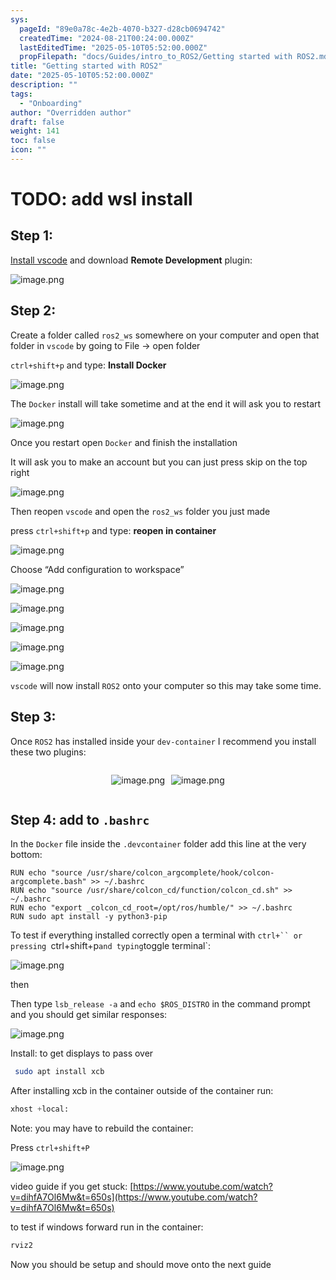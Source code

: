 ```yaml
---
sys:
  pageId: "89e0a78c-4e2b-4070-b327-d28cb0694742"
  createdTime: "2024-08-21T00:24:00.000Z"
  lastEditedTime: "2025-05-10T05:52:00.000Z"
  propFilepath: "docs/Guides/intro_to_ROS2/Getting started with ROS2.md"
title: "Getting started with ROS2"
date: "2025-05-10T05:52:00.000Z"
description: ""
tags:
  - "Onboarding"
author: "Overridden author"
draft: false
weight: 141
toc: false
icon: ""
---
```


# TODO: add wsl install

## Step 1:

[Install vscode](https://code.visualstudio.com/download) and download **Remote Development** plugin:

![image.png](https://prod-files-secure.s3.us-west-2.amazonaws.com/d518164a-d88e-44d1-a4ee-3adb3bd8bce0/efb52993-1881-4a40-b95e-6f020334f022/image.png?X-Amz-Algorithm=AWS4-HMAC-SHA256&X-Amz-Content-Sha256=UNSIGNED-PAYLOAD&X-Amz-Credential=ASIAZI2LB466XQA66OAY%2F20250716%2Fus-west-2%2Fs3%2Faws4_request&X-Amz-Date=20250716T071251Z&X-Amz-Expires=3600&X-Amz-Security-Token=IQoJb3JpZ2luX2VjED8aCXVzLXdlc3QtMiJGMEQCIGgESCvk%2BDUdbcX9V1vpAjCe272JnmKFSyr0LAuXrFXnAiBmUiTG6wMcgudl0oi0HJ32PSuG1nC1kH9YSbZfoekzhir%2FAwhYEAAaDDYzNzQyMzE4MzgwNSIM7nwmXfHs79QLLX%2FgKtwDgt8tT9rBLd1Lpc1FJR%2BgEgyD4meJtJ0xu1oWB71A8T0wHDN1TRMUcBrYD6D%2FiWUWLw%2BMAS9S5tL3IXoQ6CvNKhQf4GUVLL112M%2FfJ7uPzCGHHj4NzgmM0P3ajZ7bQzqrj23jQrS6gutnHaAyeNDc1c7QwY1I56VZqq4LVmiPlyDUQEJWTlYmmWKW2K4eibGkng%2BpsMv2NK2ix4ZOJ6IeONTXDZtfKMlJ7HvhMNEc1S4xVLxAh0UTsEyqWOCayB8V%2BiVkEVlRCT2CTmLEVRLM2BladXlyrRXueenRDr1%2BD11wjtAzfxOoXx3Wlw3y3dF4Mil%2BtEcHnREy3uNboMh5%2BIoVuEv4CCnj9ixpCdmZTQqmFeUv1b8D980ppdSHj5OppovPkiA8WTm5M4PULTGceMW3lAmL7tdHuEyPNQSe1qYXTX2JwXKEgjHh9eVa8dqlzO6upxAPg0EFse%2FKc%2BECJbJ0oLkNSVj%2FaoWFsihyvBE9QM52XG%2FnLFOnn2j2j4RsA8h8mUdQW%2BGiTstvhCaItSRdvj%2BIufHDBzXoFoz%2BeesdFQz8gDysnTS%2FPdDRSknDXgIRXLyuECBfs4hh4CsG0E0BRrwQlaTBGj8hBStZk4TGVFOJjzVkJyqtyN4wx5HdwwY6pgHwitQ8C69wP6pNQz5l%2Fmnyt26odL1KKtaLZYDXxgqdaKMEAdbiH3PeVoTSGyk7Ltz7ubJRqlNw5UXYGHewta4cTIcoClGtcKh69hpp3z7HJWmyFh8DGh4wwZV%2B7MIS0mYOs%2BAkek7m8g9CZdvbha1oG2PUCLzLMBSqUOg37UETg%2F3ncffJWVB%2FPifBomqSr3GxgsiZEQClkO%2BoL4DSXfXKKsduWCdk&X-Amz-Signature=71613924cbd2ff0292512ac3e4555507626f8c2f7f127cdf5dc97b8a12490656&X-Amz-SignedHeaders=host&x-amz-checksum-mode=ENABLED&x-id=GetObject)

## Step 2:

Create a folder called `ros2_ws` somewhere on your computer and open that folder in `vscode` by going to File → open folder 

`ctrl+shift+p` and type: **Install Docker**

![image.png](https://prod-files-secure.s3.us-west-2.amazonaws.com/d518164a-d88e-44d1-a4ee-3adb3bd8bce0/2269dc0e-1cd5-47ff-bceb-c04ad9b2eab0/image.png?X-Amz-Algorithm=AWS4-HMAC-SHA256&X-Amz-Content-Sha256=UNSIGNED-PAYLOAD&X-Amz-Credential=ASIAZI2LB466XQA66OAY%2F20250716%2Fus-west-2%2Fs3%2Faws4_request&X-Amz-Date=20250716T071251Z&X-Amz-Expires=3600&X-Amz-Security-Token=IQoJb3JpZ2luX2VjED8aCXVzLXdlc3QtMiJGMEQCIGgESCvk%2BDUdbcX9V1vpAjCe272JnmKFSyr0LAuXrFXnAiBmUiTG6wMcgudl0oi0HJ32PSuG1nC1kH9YSbZfoekzhir%2FAwhYEAAaDDYzNzQyMzE4MzgwNSIM7nwmXfHs79QLLX%2FgKtwDgt8tT9rBLd1Lpc1FJR%2BgEgyD4meJtJ0xu1oWB71A8T0wHDN1TRMUcBrYD6D%2FiWUWLw%2BMAS9S5tL3IXoQ6CvNKhQf4GUVLL112M%2FfJ7uPzCGHHj4NzgmM0P3ajZ7bQzqrj23jQrS6gutnHaAyeNDc1c7QwY1I56VZqq4LVmiPlyDUQEJWTlYmmWKW2K4eibGkng%2BpsMv2NK2ix4ZOJ6IeONTXDZtfKMlJ7HvhMNEc1S4xVLxAh0UTsEyqWOCayB8V%2BiVkEVlRCT2CTmLEVRLM2BladXlyrRXueenRDr1%2BD11wjtAzfxOoXx3Wlw3y3dF4Mil%2BtEcHnREy3uNboMh5%2BIoVuEv4CCnj9ixpCdmZTQqmFeUv1b8D980ppdSHj5OppovPkiA8WTm5M4PULTGceMW3lAmL7tdHuEyPNQSe1qYXTX2JwXKEgjHh9eVa8dqlzO6upxAPg0EFse%2FKc%2BECJbJ0oLkNSVj%2FaoWFsihyvBE9QM52XG%2FnLFOnn2j2j4RsA8h8mUdQW%2BGiTstvhCaItSRdvj%2BIufHDBzXoFoz%2BeesdFQz8gDysnTS%2FPdDRSknDXgIRXLyuECBfs4hh4CsG0E0BRrwQlaTBGj8hBStZk4TGVFOJjzVkJyqtyN4wx5HdwwY6pgHwitQ8C69wP6pNQz5l%2Fmnyt26odL1KKtaLZYDXxgqdaKMEAdbiH3PeVoTSGyk7Ltz7ubJRqlNw5UXYGHewta4cTIcoClGtcKh69hpp3z7HJWmyFh8DGh4wwZV%2B7MIS0mYOs%2BAkek7m8g9CZdvbha1oG2PUCLzLMBSqUOg37UETg%2F3ncffJWVB%2FPifBomqSr3GxgsiZEQClkO%2BoL4DSXfXKKsduWCdk&X-Amz-Signature=8d675fbfaeec44844b22ca44adea316f29264954fb08ddb3193ee5c77eba0158&X-Amz-SignedHeaders=host&x-amz-checksum-mode=ENABLED&x-id=GetObject)

The `Docker` install will take sometime and at the end it will ask you to restart

![image.png](https://prod-files-secure.s3.us-west-2.amazonaws.com/d518164a-d88e-44d1-a4ee-3adb3bd8bce0/ed233f78-be33-4b1f-b89c-9c346c0e961e/image.png?X-Amz-Algorithm=AWS4-HMAC-SHA256&X-Amz-Content-Sha256=UNSIGNED-PAYLOAD&X-Amz-Credential=ASIAZI2LB466XQA66OAY%2F20250716%2Fus-west-2%2Fs3%2Faws4_request&X-Amz-Date=20250716T071251Z&X-Amz-Expires=3600&X-Amz-Security-Token=IQoJb3JpZ2luX2VjED8aCXVzLXdlc3QtMiJGMEQCIGgESCvk%2BDUdbcX9V1vpAjCe272JnmKFSyr0LAuXrFXnAiBmUiTG6wMcgudl0oi0HJ32PSuG1nC1kH9YSbZfoekzhir%2FAwhYEAAaDDYzNzQyMzE4MzgwNSIM7nwmXfHs79QLLX%2FgKtwDgt8tT9rBLd1Lpc1FJR%2BgEgyD4meJtJ0xu1oWB71A8T0wHDN1TRMUcBrYD6D%2FiWUWLw%2BMAS9S5tL3IXoQ6CvNKhQf4GUVLL112M%2FfJ7uPzCGHHj4NzgmM0P3ajZ7bQzqrj23jQrS6gutnHaAyeNDc1c7QwY1I56VZqq4LVmiPlyDUQEJWTlYmmWKW2K4eibGkng%2BpsMv2NK2ix4ZOJ6IeONTXDZtfKMlJ7HvhMNEc1S4xVLxAh0UTsEyqWOCayB8V%2BiVkEVlRCT2CTmLEVRLM2BladXlyrRXueenRDr1%2BD11wjtAzfxOoXx3Wlw3y3dF4Mil%2BtEcHnREy3uNboMh5%2BIoVuEv4CCnj9ixpCdmZTQqmFeUv1b8D980ppdSHj5OppovPkiA8WTm5M4PULTGceMW3lAmL7tdHuEyPNQSe1qYXTX2JwXKEgjHh9eVa8dqlzO6upxAPg0EFse%2FKc%2BECJbJ0oLkNSVj%2FaoWFsihyvBE9QM52XG%2FnLFOnn2j2j4RsA8h8mUdQW%2BGiTstvhCaItSRdvj%2BIufHDBzXoFoz%2BeesdFQz8gDysnTS%2FPdDRSknDXgIRXLyuECBfs4hh4CsG0E0BRrwQlaTBGj8hBStZk4TGVFOJjzVkJyqtyN4wx5HdwwY6pgHwitQ8C69wP6pNQz5l%2Fmnyt26odL1KKtaLZYDXxgqdaKMEAdbiH3PeVoTSGyk7Ltz7ubJRqlNw5UXYGHewta4cTIcoClGtcKh69hpp3z7HJWmyFh8DGh4wwZV%2B7MIS0mYOs%2BAkek7m8g9CZdvbha1oG2PUCLzLMBSqUOg37UETg%2F3ncffJWVB%2FPifBomqSr3GxgsiZEQClkO%2BoL4DSXfXKKsduWCdk&X-Amz-Signature=cd215d6480ba0f50356da751506291d0ccd212c37361d7b7f5e0f3722114abc4&X-Amz-SignedHeaders=host&x-amz-checksum-mode=ENABLED&x-id=GetObject)

Once you restart open `Docker` and finish the installation

It will ask you to make an account but you can just press skip on the top right

![image.png](https://prod-files-secure.s3.us-west-2.amazonaws.com/d518164a-d88e-44d1-a4ee-3adb3bd8bce0/21010ad9-1659-4fd9-9f59-9932a09b2a3d/image.png?X-Amz-Algorithm=AWS4-HMAC-SHA256&X-Amz-Content-Sha256=UNSIGNED-PAYLOAD&X-Amz-Credential=ASIAZI2LB466XQA66OAY%2F20250716%2Fus-west-2%2Fs3%2Faws4_request&X-Amz-Date=20250716T071251Z&X-Amz-Expires=3600&X-Amz-Security-Token=IQoJb3JpZ2luX2VjED8aCXVzLXdlc3QtMiJGMEQCIGgESCvk%2BDUdbcX9V1vpAjCe272JnmKFSyr0LAuXrFXnAiBmUiTG6wMcgudl0oi0HJ32PSuG1nC1kH9YSbZfoekzhir%2FAwhYEAAaDDYzNzQyMzE4MzgwNSIM7nwmXfHs79QLLX%2FgKtwDgt8tT9rBLd1Lpc1FJR%2BgEgyD4meJtJ0xu1oWB71A8T0wHDN1TRMUcBrYD6D%2FiWUWLw%2BMAS9S5tL3IXoQ6CvNKhQf4GUVLL112M%2FfJ7uPzCGHHj4NzgmM0P3ajZ7bQzqrj23jQrS6gutnHaAyeNDc1c7QwY1I56VZqq4LVmiPlyDUQEJWTlYmmWKW2K4eibGkng%2BpsMv2NK2ix4ZOJ6IeONTXDZtfKMlJ7HvhMNEc1S4xVLxAh0UTsEyqWOCayB8V%2BiVkEVlRCT2CTmLEVRLM2BladXlyrRXueenRDr1%2BD11wjtAzfxOoXx3Wlw3y3dF4Mil%2BtEcHnREy3uNboMh5%2BIoVuEv4CCnj9ixpCdmZTQqmFeUv1b8D980ppdSHj5OppovPkiA8WTm5M4PULTGceMW3lAmL7tdHuEyPNQSe1qYXTX2JwXKEgjHh9eVa8dqlzO6upxAPg0EFse%2FKc%2BECJbJ0oLkNSVj%2FaoWFsihyvBE9QM52XG%2FnLFOnn2j2j4RsA8h8mUdQW%2BGiTstvhCaItSRdvj%2BIufHDBzXoFoz%2BeesdFQz8gDysnTS%2FPdDRSknDXgIRXLyuECBfs4hh4CsG0E0BRrwQlaTBGj8hBStZk4TGVFOJjzVkJyqtyN4wx5HdwwY6pgHwitQ8C69wP6pNQz5l%2Fmnyt26odL1KKtaLZYDXxgqdaKMEAdbiH3PeVoTSGyk7Ltz7ubJRqlNw5UXYGHewta4cTIcoClGtcKh69hpp3z7HJWmyFh8DGh4wwZV%2B7MIS0mYOs%2BAkek7m8g9CZdvbha1oG2PUCLzLMBSqUOg37UETg%2F3ncffJWVB%2FPifBomqSr3GxgsiZEQClkO%2BoL4DSXfXKKsduWCdk&X-Amz-Signature=9fe08e5bce2bacc2dd44b98a766cc9d0693250a4b48876080849e8424a3a6dd4&X-Amz-SignedHeaders=host&x-amz-checksum-mode=ENABLED&x-id=GetObject)

Then reopen `vscode` and open the `ros2_ws` folder you just made

press `ctrl+shift+p` and type: **reopen in container**

![image.png](https://prod-files-secure.s3.us-west-2.amazonaws.com/d518164a-d88e-44d1-a4ee-3adb3bd8bce0/4e93b8c2-41ad-488c-8095-c74205196118/image.png?X-Amz-Algorithm=AWS4-HMAC-SHA256&X-Amz-Content-Sha256=UNSIGNED-PAYLOAD&X-Amz-Credential=ASIAZI2LB466XQA66OAY%2F20250716%2Fus-west-2%2Fs3%2Faws4_request&X-Amz-Date=20250716T071251Z&X-Amz-Expires=3600&X-Amz-Security-Token=IQoJb3JpZ2luX2VjED8aCXVzLXdlc3QtMiJGMEQCIGgESCvk%2BDUdbcX9V1vpAjCe272JnmKFSyr0LAuXrFXnAiBmUiTG6wMcgudl0oi0HJ32PSuG1nC1kH9YSbZfoekzhir%2FAwhYEAAaDDYzNzQyMzE4MzgwNSIM7nwmXfHs79QLLX%2FgKtwDgt8tT9rBLd1Lpc1FJR%2BgEgyD4meJtJ0xu1oWB71A8T0wHDN1TRMUcBrYD6D%2FiWUWLw%2BMAS9S5tL3IXoQ6CvNKhQf4GUVLL112M%2FfJ7uPzCGHHj4NzgmM0P3ajZ7bQzqrj23jQrS6gutnHaAyeNDc1c7QwY1I56VZqq4LVmiPlyDUQEJWTlYmmWKW2K4eibGkng%2BpsMv2NK2ix4ZOJ6IeONTXDZtfKMlJ7HvhMNEc1S4xVLxAh0UTsEyqWOCayB8V%2BiVkEVlRCT2CTmLEVRLM2BladXlyrRXueenRDr1%2BD11wjtAzfxOoXx3Wlw3y3dF4Mil%2BtEcHnREy3uNboMh5%2BIoVuEv4CCnj9ixpCdmZTQqmFeUv1b8D980ppdSHj5OppovPkiA8WTm5M4PULTGceMW3lAmL7tdHuEyPNQSe1qYXTX2JwXKEgjHh9eVa8dqlzO6upxAPg0EFse%2FKc%2BECJbJ0oLkNSVj%2FaoWFsihyvBE9QM52XG%2FnLFOnn2j2j4RsA8h8mUdQW%2BGiTstvhCaItSRdvj%2BIufHDBzXoFoz%2BeesdFQz8gDysnTS%2FPdDRSknDXgIRXLyuECBfs4hh4CsG0E0BRrwQlaTBGj8hBStZk4TGVFOJjzVkJyqtyN4wx5HdwwY6pgHwitQ8C69wP6pNQz5l%2Fmnyt26odL1KKtaLZYDXxgqdaKMEAdbiH3PeVoTSGyk7Ltz7ubJRqlNw5UXYGHewta4cTIcoClGtcKh69hpp3z7HJWmyFh8DGh4wwZV%2B7MIS0mYOs%2BAkek7m8g9CZdvbha1oG2PUCLzLMBSqUOg37UETg%2F3ncffJWVB%2FPifBomqSr3GxgsiZEQClkO%2BoL4DSXfXKKsduWCdk&X-Amz-Signature=c01a7d41a161e61224d1d18fce75bfe93039098c7f779420994577f39b7bf5e5&X-Amz-SignedHeaders=host&x-amz-checksum-mode=ENABLED&x-id=GetObject)

Choose “Add configuration to workspace”

![image.png](https://prod-files-secure.s3.us-west-2.amazonaws.com/d518164a-d88e-44d1-a4ee-3adb3bd8bce0/9560b282-5060-4989-ba37-97e7b2c22476/image.png?X-Amz-Algorithm=AWS4-HMAC-SHA256&X-Amz-Content-Sha256=UNSIGNED-PAYLOAD&X-Amz-Credential=ASIAZI2LB466XQA66OAY%2F20250716%2Fus-west-2%2Fs3%2Faws4_request&X-Amz-Date=20250716T071251Z&X-Amz-Expires=3600&X-Amz-Security-Token=IQoJb3JpZ2luX2VjED8aCXVzLXdlc3QtMiJGMEQCIGgESCvk%2BDUdbcX9V1vpAjCe272JnmKFSyr0LAuXrFXnAiBmUiTG6wMcgudl0oi0HJ32PSuG1nC1kH9YSbZfoekzhir%2FAwhYEAAaDDYzNzQyMzE4MzgwNSIM7nwmXfHs79QLLX%2FgKtwDgt8tT9rBLd1Lpc1FJR%2BgEgyD4meJtJ0xu1oWB71A8T0wHDN1TRMUcBrYD6D%2FiWUWLw%2BMAS9S5tL3IXoQ6CvNKhQf4GUVLL112M%2FfJ7uPzCGHHj4NzgmM0P3ajZ7bQzqrj23jQrS6gutnHaAyeNDc1c7QwY1I56VZqq4LVmiPlyDUQEJWTlYmmWKW2K4eibGkng%2BpsMv2NK2ix4ZOJ6IeONTXDZtfKMlJ7HvhMNEc1S4xVLxAh0UTsEyqWOCayB8V%2BiVkEVlRCT2CTmLEVRLM2BladXlyrRXueenRDr1%2BD11wjtAzfxOoXx3Wlw3y3dF4Mil%2BtEcHnREy3uNboMh5%2BIoVuEv4CCnj9ixpCdmZTQqmFeUv1b8D980ppdSHj5OppovPkiA8WTm5M4PULTGceMW3lAmL7tdHuEyPNQSe1qYXTX2JwXKEgjHh9eVa8dqlzO6upxAPg0EFse%2FKc%2BECJbJ0oLkNSVj%2FaoWFsihyvBE9QM52XG%2FnLFOnn2j2j4RsA8h8mUdQW%2BGiTstvhCaItSRdvj%2BIufHDBzXoFoz%2BeesdFQz8gDysnTS%2FPdDRSknDXgIRXLyuECBfs4hh4CsG0E0BRrwQlaTBGj8hBStZk4TGVFOJjzVkJyqtyN4wx5HdwwY6pgHwitQ8C69wP6pNQz5l%2Fmnyt26odL1KKtaLZYDXxgqdaKMEAdbiH3PeVoTSGyk7Ltz7ubJRqlNw5UXYGHewta4cTIcoClGtcKh69hpp3z7HJWmyFh8DGh4wwZV%2B7MIS0mYOs%2BAkek7m8g9CZdvbha1oG2PUCLzLMBSqUOg37UETg%2F3ncffJWVB%2FPifBomqSr3GxgsiZEQClkO%2BoL4DSXfXKKsduWCdk&X-Amz-Signature=2c8ff1d86fffd9e50bcf03e4e302a017d83ddfb14d5a3922d006492f2ef0e7aa&X-Amz-SignedHeaders=host&x-amz-checksum-mode=ENABLED&x-id=GetObject)

![image.png](https://prod-files-secure.s3.us-west-2.amazonaws.com/d518164a-d88e-44d1-a4ee-3adb3bd8bce0/2ee63f81-886b-48e8-a553-dc6e5eac99e4/image.png?X-Amz-Algorithm=AWS4-HMAC-SHA256&X-Amz-Content-Sha256=UNSIGNED-PAYLOAD&X-Amz-Credential=ASIAZI2LB466XQA66OAY%2F20250716%2Fus-west-2%2Fs3%2Faws4_request&X-Amz-Date=20250716T071251Z&X-Amz-Expires=3600&X-Amz-Security-Token=IQoJb3JpZ2luX2VjED8aCXVzLXdlc3QtMiJGMEQCIGgESCvk%2BDUdbcX9V1vpAjCe272JnmKFSyr0LAuXrFXnAiBmUiTG6wMcgudl0oi0HJ32PSuG1nC1kH9YSbZfoekzhir%2FAwhYEAAaDDYzNzQyMzE4MzgwNSIM7nwmXfHs79QLLX%2FgKtwDgt8tT9rBLd1Lpc1FJR%2BgEgyD4meJtJ0xu1oWB71A8T0wHDN1TRMUcBrYD6D%2FiWUWLw%2BMAS9S5tL3IXoQ6CvNKhQf4GUVLL112M%2FfJ7uPzCGHHj4NzgmM0P3ajZ7bQzqrj23jQrS6gutnHaAyeNDc1c7QwY1I56VZqq4LVmiPlyDUQEJWTlYmmWKW2K4eibGkng%2BpsMv2NK2ix4ZOJ6IeONTXDZtfKMlJ7HvhMNEc1S4xVLxAh0UTsEyqWOCayB8V%2BiVkEVlRCT2CTmLEVRLM2BladXlyrRXueenRDr1%2BD11wjtAzfxOoXx3Wlw3y3dF4Mil%2BtEcHnREy3uNboMh5%2BIoVuEv4CCnj9ixpCdmZTQqmFeUv1b8D980ppdSHj5OppovPkiA8WTm5M4PULTGceMW3lAmL7tdHuEyPNQSe1qYXTX2JwXKEgjHh9eVa8dqlzO6upxAPg0EFse%2FKc%2BECJbJ0oLkNSVj%2FaoWFsihyvBE9QM52XG%2FnLFOnn2j2j4RsA8h8mUdQW%2BGiTstvhCaItSRdvj%2BIufHDBzXoFoz%2BeesdFQz8gDysnTS%2FPdDRSknDXgIRXLyuECBfs4hh4CsG0E0BRrwQlaTBGj8hBStZk4TGVFOJjzVkJyqtyN4wx5HdwwY6pgHwitQ8C69wP6pNQz5l%2Fmnyt26odL1KKtaLZYDXxgqdaKMEAdbiH3PeVoTSGyk7Ltz7ubJRqlNw5UXYGHewta4cTIcoClGtcKh69hpp3z7HJWmyFh8DGh4wwZV%2B7MIS0mYOs%2BAkek7m8g9CZdvbha1oG2PUCLzLMBSqUOg37UETg%2F3ncffJWVB%2FPifBomqSr3GxgsiZEQClkO%2BoL4DSXfXKKsduWCdk&X-Amz-Signature=016a54a1526fc57926783378736e48be73d1ad2e3121a13baaabc4a56157501b&X-Amz-SignedHeaders=host&x-amz-checksum-mode=ENABLED&x-id=GetObject)

![image.png](https://prod-files-secure.s3.us-west-2.amazonaws.com/d518164a-d88e-44d1-a4ee-3adb3bd8bce0/ae1580b2-b048-407e-aed9-b584224a7a04/image.png?X-Amz-Algorithm=AWS4-HMAC-SHA256&X-Amz-Content-Sha256=UNSIGNED-PAYLOAD&X-Amz-Credential=ASIAZI2LB466XQA66OAY%2F20250716%2Fus-west-2%2Fs3%2Faws4_request&X-Amz-Date=20250716T071251Z&X-Amz-Expires=3600&X-Amz-Security-Token=IQoJb3JpZ2luX2VjED8aCXVzLXdlc3QtMiJGMEQCIGgESCvk%2BDUdbcX9V1vpAjCe272JnmKFSyr0LAuXrFXnAiBmUiTG6wMcgudl0oi0HJ32PSuG1nC1kH9YSbZfoekzhir%2FAwhYEAAaDDYzNzQyMzE4MzgwNSIM7nwmXfHs79QLLX%2FgKtwDgt8tT9rBLd1Lpc1FJR%2BgEgyD4meJtJ0xu1oWB71A8T0wHDN1TRMUcBrYD6D%2FiWUWLw%2BMAS9S5tL3IXoQ6CvNKhQf4GUVLL112M%2FfJ7uPzCGHHj4NzgmM0P3ajZ7bQzqrj23jQrS6gutnHaAyeNDc1c7QwY1I56VZqq4LVmiPlyDUQEJWTlYmmWKW2K4eibGkng%2BpsMv2NK2ix4ZOJ6IeONTXDZtfKMlJ7HvhMNEc1S4xVLxAh0UTsEyqWOCayB8V%2BiVkEVlRCT2CTmLEVRLM2BladXlyrRXueenRDr1%2BD11wjtAzfxOoXx3Wlw3y3dF4Mil%2BtEcHnREy3uNboMh5%2BIoVuEv4CCnj9ixpCdmZTQqmFeUv1b8D980ppdSHj5OppovPkiA8WTm5M4PULTGceMW3lAmL7tdHuEyPNQSe1qYXTX2JwXKEgjHh9eVa8dqlzO6upxAPg0EFse%2FKc%2BECJbJ0oLkNSVj%2FaoWFsihyvBE9QM52XG%2FnLFOnn2j2j4RsA8h8mUdQW%2BGiTstvhCaItSRdvj%2BIufHDBzXoFoz%2BeesdFQz8gDysnTS%2FPdDRSknDXgIRXLyuECBfs4hh4CsG0E0BRrwQlaTBGj8hBStZk4TGVFOJjzVkJyqtyN4wx5HdwwY6pgHwitQ8C69wP6pNQz5l%2Fmnyt26odL1KKtaLZYDXxgqdaKMEAdbiH3PeVoTSGyk7Ltz7ubJRqlNw5UXYGHewta4cTIcoClGtcKh69hpp3z7HJWmyFh8DGh4wwZV%2B7MIS0mYOs%2BAkek7m8g9CZdvbha1oG2PUCLzLMBSqUOg37UETg%2F3ncffJWVB%2FPifBomqSr3GxgsiZEQClkO%2BoL4DSXfXKKsduWCdk&X-Amz-Signature=2ac728e7033b30802493c46c3a73cdcf7784aee5a06339918513337a06305279&X-Amz-SignedHeaders=host&x-amz-checksum-mode=ENABLED&x-id=GetObject)

![image.png](https://prod-files-secure.s3.us-west-2.amazonaws.com/d518164a-d88e-44d1-a4ee-3adb3bd8bce0/53255b28-f75e-430f-b9e3-c0ac8577e42b/image.png?X-Amz-Algorithm=AWS4-HMAC-SHA256&X-Amz-Content-Sha256=UNSIGNED-PAYLOAD&X-Amz-Credential=ASIAZI2LB466XQA66OAY%2F20250716%2Fus-west-2%2Fs3%2Faws4_request&X-Amz-Date=20250716T071251Z&X-Amz-Expires=3600&X-Amz-Security-Token=IQoJb3JpZ2luX2VjED8aCXVzLXdlc3QtMiJGMEQCIGgESCvk%2BDUdbcX9V1vpAjCe272JnmKFSyr0LAuXrFXnAiBmUiTG6wMcgudl0oi0HJ32PSuG1nC1kH9YSbZfoekzhir%2FAwhYEAAaDDYzNzQyMzE4MzgwNSIM7nwmXfHs79QLLX%2FgKtwDgt8tT9rBLd1Lpc1FJR%2BgEgyD4meJtJ0xu1oWB71A8T0wHDN1TRMUcBrYD6D%2FiWUWLw%2BMAS9S5tL3IXoQ6CvNKhQf4GUVLL112M%2FfJ7uPzCGHHj4NzgmM0P3ajZ7bQzqrj23jQrS6gutnHaAyeNDc1c7QwY1I56VZqq4LVmiPlyDUQEJWTlYmmWKW2K4eibGkng%2BpsMv2NK2ix4ZOJ6IeONTXDZtfKMlJ7HvhMNEc1S4xVLxAh0UTsEyqWOCayB8V%2BiVkEVlRCT2CTmLEVRLM2BladXlyrRXueenRDr1%2BD11wjtAzfxOoXx3Wlw3y3dF4Mil%2BtEcHnREy3uNboMh5%2BIoVuEv4CCnj9ixpCdmZTQqmFeUv1b8D980ppdSHj5OppovPkiA8WTm5M4PULTGceMW3lAmL7tdHuEyPNQSe1qYXTX2JwXKEgjHh9eVa8dqlzO6upxAPg0EFse%2FKc%2BECJbJ0oLkNSVj%2FaoWFsihyvBE9QM52XG%2FnLFOnn2j2j4RsA8h8mUdQW%2BGiTstvhCaItSRdvj%2BIufHDBzXoFoz%2BeesdFQz8gDysnTS%2FPdDRSknDXgIRXLyuECBfs4hh4CsG0E0BRrwQlaTBGj8hBStZk4TGVFOJjzVkJyqtyN4wx5HdwwY6pgHwitQ8C69wP6pNQz5l%2Fmnyt26odL1KKtaLZYDXxgqdaKMEAdbiH3PeVoTSGyk7Ltz7ubJRqlNw5UXYGHewta4cTIcoClGtcKh69hpp3z7HJWmyFh8DGh4wwZV%2B7MIS0mYOs%2BAkek7m8g9CZdvbha1oG2PUCLzLMBSqUOg37UETg%2F3ncffJWVB%2FPifBomqSr3GxgsiZEQClkO%2BoL4DSXfXKKsduWCdk&X-Amz-Signature=54fba662a9a5117c727ba1c35e77db47fdafd77c8b98a47804159f8da1279802&X-Amz-SignedHeaders=host&x-amz-checksum-mode=ENABLED&x-id=GetObject)

![image.png](https://prod-files-secure.s3.us-west-2.amazonaws.com/d518164a-d88e-44d1-a4ee-3adb3bd8bce0/7c562767-5af9-4ffb-97d1-327bcdf4ee00/image.png?X-Amz-Algorithm=AWS4-HMAC-SHA256&X-Amz-Content-Sha256=UNSIGNED-PAYLOAD&X-Amz-Credential=ASIAZI2LB466XQA66OAY%2F20250716%2Fus-west-2%2Fs3%2Faws4_request&X-Amz-Date=20250716T071251Z&X-Amz-Expires=3600&X-Amz-Security-Token=IQoJb3JpZ2luX2VjED8aCXVzLXdlc3QtMiJGMEQCIGgESCvk%2BDUdbcX9V1vpAjCe272JnmKFSyr0LAuXrFXnAiBmUiTG6wMcgudl0oi0HJ32PSuG1nC1kH9YSbZfoekzhir%2FAwhYEAAaDDYzNzQyMzE4MzgwNSIM7nwmXfHs79QLLX%2FgKtwDgt8tT9rBLd1Lpc1FJR%2BgEgyD4meJtJ0xu1oWB71A8T0wHDN1TRMUcBrYD6D%2FiWUWLw%2BMAS9S5tL3IXoQ6CvNKhQf4GUVLL112M%2FfJ7uPzCGHHj4NzgmM0P3ajZ7bQzqrj23jQrS6gutnHaAyeNDc1c7QwY1I56VZqq4LVmiPlyDUQEJWTlYmmWKW2K4eibGkng%2BpsMv2NK2ix4ZOJ6IeONTXDZtfKMlJ7HvhMNEc1S4xVLxAh0UTsEyqWOCayB8V%2BiVkEVlRCT2CTmLEVRLM2BladXlyrRXueenRDr1%2BD11wjtAzfxOoXx3Wlw3y3dF4Mil%2BtEcHnREy3uNboMh5%2BIoVuEv4CCnj9ixpCdmZTQqmFeUv1b8D980ppdSHj5OppovPkiA8WTm5M4PULTGceMW3lAmL7tdHuEyPNQSe1qYXTX2JwXKEgjHh9eVa8dqlzO6upxAPg0EFse%2FKc%2BECJbJ0oLkNSVj%2FaoWFsihyvBE9QM52XG%2FnLFOnn2j2j4RsA8h8mUdQW%2BGiTstvhCaItSRdvj%2BIufHDBzXoFoz%2BeesdFQz8gDysnTS%2FPdDRSknDXgIRXLyuECBfs4hh4CsG0E0BRrwQlaTBGj8hBStZk4TGVFOJjzVkJyqtyN4wx5HdwwY6pgHwitQ8C69wP6pNQz5l%2Fmnyt26odL1KKtaLZYDXxgqdaKMEAdbiH3PeVoTSGyk7Ltz7ubJRqlNw5UXYGHewta4cTIcoClGtcKh69hpp3z7HJWmyFh8DGh4wwZV%2B7MIS0mYOs%2BAkek7m8g9CZdvbha1oG2PUCLzLMBSqUOg37UETg%2F3ncffJWVB%2FPifBomqSr3GxgsiZEQClkO%2BoL4DSXfXKKsduWCdk&X-Amz-Signature=250d511652f799cad7eca2c87609f513365e50fa1897f38cf56286e94211ccc3&X-Amz-SignedHeaders=host&x-amz-checksum-mode=ENABLED&x-id=GetObject)

`vscode` will now install `ROS2` onto your computer so this may take some time.

## Step 3:

Once `ROS2` has installed inside your `dev-container` I recommend you install these two plugins:

<div style="display: flex;flex-direction: row; column-gap:10px; max-width: 630px;justify-content: center;">
<div>

![image.png](https://prod-files-secure.s3.us-west-2.amazonaws.com/d518164a-d88e-44d1-a4ee-3adb3bd8bce0/3fc3d550-5a54-4ba1-ba6b-faa01cdb7369/image.png?X-Amz-Algorithm=AWS4-HMAC-SHA256&X-Amz-Content-Sha256=UNSIGNED-PAYLOAD&X-Amz-Credential=ASIAZI2LB466SELHGO6W%2F20250716%2Fus-west-2%2Fs3%2Faws4_request&X-Amz-Date=20250716T071254Z&X-Amz-Expires=3600&X-Amz-Security-Token=IQoJb3JpZ2luX2VjED8aCXVzLXdlc3QtMiJHMEUCIQC3MlJXvJglN3BcJVl7FTvVdnjXlyz%2BKoRpKYsdlJjkyQIgVD3FlzC69TjShyuIYQQmaJVH1kQfqYMX2xePA1mD3Z4q%2FwMIWBAAGgw2Mzc0MjMxODM4MDUiDPXmehHcEyXh3yLGAyrcA%2FN8qTTYeCcqTNS3zO3MfrBumc7%2B9NZW6jc1m8BWPgHvlUvNHWlcpd%2FbCDLYjQAK9ifWueU0r2yyZUk0%2BYNrIlhJ0DFIz%2FMUMeuEjZPVMTTpBJfAnl3%2BHcAg%2F8xC2TOYJLJg0hGqxIOZ6kM9sNKY59htpkwhOcUANPrAd6YRMNRC9gSBRfgEtiFzk4LhwJGlhXu%2FmWDUI9hnRdykq9nkTV7cq0FyMnq9PdEyAg%2FVNs%2BolQ7uPm9BHcXr%2B%2BOOwQbWp7F%2BiQGiCCTxmmmaHMdd63TMuxf1gWP9eulWlFu1n3R7%2F3G3LbePS4GoCwmDI4EW%2ByGm2P%2Bl85tsRjbKe45murEEA%2FinAY5R7oqNNr2yvfasOaRhfpPQaY0g1fE2GU3C7a4sf2ca93zsJlNiFKUTcbhakT%2Fr9wUgjYLFX04gY01FSzbstPkcgVPMxE45unZUG1pdeJhfDoEdUje4a2Wiro%2F9NEb4zYDk3VVoXuIwwPGm4TjSn2jepaQmwUktxpio5Y%2B%2BwzZEgeU1GGzCwZFAvYrWcBauBuEiaecE%2FC1Yu0JIOfeZrR7t89K%2FIdo4qaKcFVwlJFWtYb%2F5CnkLtzQZryC7JOwYw1KjLwjFxFq%2FJMqUTystRaNZMzldaYFwMNSS3cMGOqUBfMkL5bcvlis8DTrsMgNwuMeP5ZU4AqpswMIZKOzdqISoomqO9sD1FkmZGuIUdSs62ziKhU3iv9AGlSa9a5I7HEPwmsLyAqylLUHA9w1%2BRWlV4Azk5GItAEUy4TmHeTZzkrL%2B2F%2B7LncM2UzU6J%2FdiyBHNCIChRkitTF262M7%2F2d4%2BqGvvuWwq6jfLn4nFloIZcHnwEOp4eOdle%2F0c%2FgU2XpKgXd%2B&X-Amz-Signature=e70178e4170e89d5302fe83506dfd2460f9d2077023e9c3a5c9ddc5eb4bbf33c&X-Amz-SignedHeaders=host&x-amz-checksum-mode=ENABLED&x-id=GetObject)

</div>
<div>

![image.png](https://prod-files-secure.s3.us-west-2.amazonaws.com/d518164a-d88e-44d1-a4ee-3adb3bd8bce0/d994cc66-13c2-4093-a5a3-f84cf4601a82/image.png?X-Amz-Algorithm=AWS4-HMAC-SHA256&X-Amz-Content-Sha256=UNSIGNED-PAYLOAD&X-Amz-Credential=ASIAZI2LB466VLP43CAE%2F20250716%2Fus-west-2%2Fs3%2Faws4_request&X-Amz-Date=20250716T071256Z&X-Amz-Expires=3600&X-Amz-Security-Token=IQoJb3JpZ2luX2VjED8aCXVzLXdlc3QtMiJGMEQCIBK8BzZpdT1muSAAAPXCWZrv%2FbDwfCY5T0zs6HDYOBJ%2FAiB4NUB9J73ADB3tW5rcVyzfpggPAdFZpHHo8RGbPFNuKyr%2FAwhYEAAaDDYzNzQyMzE4MzgwNSIMckxN943%2F8WqTbHbrKtwDIohVjdTwuXpTZf%2FFR%2FPnO343TZo4ekshtdP3ftMPDL8nIJX1VDyi94xAHJlvtH9%2BCU7JKEMb9WLtnJjbZtLU1vVoJSt%2BDXE768emLCVX9XfkK9rzjzlny0LoOhhh44YTVrMJPXUDm6N0nsWpl8V5HFMrcg7JHrKWbtRHOgoq9MM2AwwVk9XEgtoik%2ByF4my2m0NXzBKZymBJoSOTlAu%2F%2FodLlf3zgZpQK93n4Q0LBgLZRxowvZfCz5FBrKJH5t9cE7RIoxyoelphTVJCrEUgNt%2BFdDP8JXNuml%2Bi37ragr4oHaYRIaBgBErdAOkt6qG9AukF55IKdVWjTstYHlNNSe2R%2B6bVhaxuOBI46QVh5Vmb1%2BRk235qQnLPIV%2FI0gAuQSJVD9bhQMiTdtLYQmtrwFDymLi0Y5ltBjWF5yamHJEZHEZUEkl1fmy9ylA26OiHm3DDOP3HD1bR%2BoN%2Ba%2Bj6SGv4Bhwicith%2FZwCUYVhTmVY9B0lKibtWwlczGfmfkEsdxyQIBwUXlsqRgJCqTKP9z%2BBPTtuH8dEg0ZNHrHY4j5Iopov96rNXVxb517xVkYDSnltU8OeQC%2B%2B%2Fjz%2BH2GLxROv1MK7ddkdRo3sC%2ByCZ88JlMMuXYy4tmgKoM8w%2BZDdwwY6pgF4IJS1ZeDxVsHmMORgk3cs2OUvS62%2B70yqP%2FY%2FRTUKRrnBY1QN5g8Scw1BrEX6dyXJsT%2FF02AkkljAvkIHXNVTCN6sYqJMd4PcmyO9y14YQwG%2BEKLBqj4DQUWe06di7cht9GvQfx2KpMH8tM8JfixUXASs42Ph4De37aOEyY%2Bp%2BorvC9BRUIUAcWy9eCC7bZo9MlkU4W9LJ6yH3I6pwzK%2FX4BB0S3l&X-Amz-Signature=c6e17f1176d03082e605ccaa8a88d58811a42102263673e73d4c54f61f63bd65&X-Amz-SignedHeaders=host&x-amz-checksum-mode=ENABLED&x-id=GetObject)

</div>
</div>

## Step 4: add to `.bashrc`

In the `Docker` file inside the `.devcontainer` folder add this line at the very bottom: 

```docker
RUN echo "source /usr/share/colcon_argcomplete/hook/colcon-argcomplete.bash" >> ~/.bashrc
RUN echo "source /usr/share/colcon_cd/function/colcon_cd.sh" >> ~/.bashrc
RUN echo "export _colcon_cd_root=/opt/ros/humble/" >> ~/.bashrc
RUN sudo apt install -y python3-pip 
```

To test if everything installed correctly open a terminal with `ctrl+`` or pressing `ctrl+shift+p` and typing `toggle terminal`:

![image.png](https://prod-files-secure.s3.us-west-2.amazonaws.com/d518164a-d88e-44d1-a4ee-3adb3bd8bce0/6a4943d8-b04e-4c02-9a58-775f3384d1a5/image.png?X-Amz-Algorithm=AWS4-HMAC-SHA256&X-Amz-Content-Sha256=UNSIGNED-PAYLOAD&X-Amz-Credential=ASIAZI2LB466XQA66OAY%2F20250716%2Fus-west-2%2Fs3%2Faws4_request&X-Amz-Date=20250716T071252Z&X-Amz-Expires=3600&X-Amz-Security-Token=IQoJb3JpZ2luX2VjED8aCXVzLXdlc3QtMiJGMEQCIGgESCvk%2BDUdbcX9V1vpAjCe272JnmKFSyr0LAuXrFXnAiBmUiTG6wMcgudl0oi0HJ32PSuG1nC1kH9YSbZfoekzhir%2FAwhYEAAaDDYzNzQyMzE4MzgwNSIM7nwmXfHs79QLLX%2FgKtwDgt8tT9rBLd1Lpc1FJR%2BgEgyD4meJtJ0xu1oWB71A8T0wHDN1TRMUcBrYD6D%2FiWUWLw%2BMAS9S5tL3IXoQ6CvNKhQf4GUVLL112M%2FfJ7uPzCGHHj4NzgmM0P3ajZ7bQzqrj23jQrS6gutnHaAyeNDc1c7QwY1I56VZqq4LVmiPlyDUQEJWTlYmmWKW2K4eibGkng%2BpsMv2NK2ix4ZOJ6IeONTXDZtfKMlJ7HvhMNEc1S4xVLxAh0UTsEyqWOCayB8V%2BiVkEVlRCT2CTmLEVRLM2BladXlyrRXueenRDr1%2BD11wjtAzfxOoXx3Wlw3y3dF4Mil%2BtEcHnREy3uNboMh5%2BIoVuEv4CCnj9ixpCdmZTQqmFeUv1b8D980ppdSHj5OppovPkiA8WTm5M4PULTGceMW3lAmL7tdHuEyPNQSe1qYXTX2JwXKEgjHh9eVa8dqlzO6upxAPg0EFse%2FKc%2BECJbJ0oLkNSVj%2FaoWFsihyvBE9QM52XG%2FnLFOnn2j2j4RsA8h8mUdQW%2BGiTstvhCaItSRdvj%2BIufHDBzXoFoz%2BeesdFQz8gDysnTS%2FPdDRSknDXgIRXLyuECBfs4hh4CsG0E0BRrwQlaTBGj8hBStZk4TGVFOJjzVkJyqtyN4wx5HdwwY6pgHwitQ8C69wP6pNQz5l%2Fmnyt26odL1KKtaLZYDXxgqdaKMEAdbiH3PeVoTSGyk7Ltz7ubJRqlNw5UXYGHewta4cTIcoClGtcKh69hpp3z7HJWmyFh8DGh4wwZV%2B7MIS0mYOs%2BAkek7m8g9CZdvbha1oG2PUCLzLMBSqUOg37UETg%2F3ncffJWVB%2FPifBomqSr3GxgsiZEQClkO%2BoL4DSXfXKKsduWCdk&X-Amz-Signature=1607e1e82f091b4522f17c0bc13f0ca2bd634067cc7071b341fe7c5eb0e5bcf7&X-Amz-SignedHeaders=host&x-amz-checksum-mode=ENABLED&x-id=GetObject)

then 

Then type `lsb_release -a` and `echo $ROS_DISTRO` in the command prompt and you should get similar responses:

![image.png](https://prod-files-secure.s3.us-west-2.amazonaws.com/d518164a-d88e-44d1-a4ee-3adb3bd8bce0/3e635dec-a805-4e85-8b9e-d000e5b71a4e/image.png?X-Amz-Algorithm=AWS4-HMAC-SHA256&X-Amz-Content-Sha256=UNSIGNED-PAYLOAD&X-Amz-Credential=ASIAZI2LB466XQA66OAY%2F20250716%2Fus-west-2%2Fs3%2Faws4_request&X-Amz-Date=20250716T071252Z&X-Amz-Expires=3600&X-Amz-Security-Token=IQoJb3JpZ2luX2VjED8aCXVzLXdlc3QtMiJGMEQCIGgESCvk%2BDUdbcX9V1vpAjCe272JnmKFSyr0LAuXrFXnAiBmUiTG6wMcgudl0oi0HJ32PSuG1nC1kH9YSbZfoekzhir%2FAwhYEAAaDDYzNzQyMzE4MzgwNSIM7nwmXfHs79QLLX%2FgKtwDgt8tT9rBLd1Lpc1FJR%2BgEgyD4meJtJ0xu1oWB71A8T0wHDN1TRMUcBrYD6D%2FiWUWLw%2BMAS9S5tL3IXoQ6CvNKhQf4GUVLL112M%2FfJ7uPzCGHHj4NzgmM0P3ajZ7bQzqrj23jQrS6gutnHaAyeNDc1c7QwY1I56VZqq4LVmiPlyDUQEJWTlYmmWKW2K4eibGkng%2BpsMv2NK2ix4ZOJ6IeONTXDZtfKMlJ7HvhMNEc1S4xVLxAh0UTsEyqWOCayB8V%2BiVkEVlRCT2CTmLEVRLM2BladXlyrRXueenRDr1%2BD11wjtAzfxOoXx3Wlw3y3dF4Mil%2BtEcHnREy3uNboMh5%2BIoVuEv4CCnj9ixpCdmZTQqmFeUv1b8D980ppdSHj5OppovPkiA8WTm5M4PULTGceMW3lAmL7tdHuEyPNQSe1qYXTX2JwXKEgjHh9eVa8dqlzO6upxAPg0EFse%2FKc%2BECJbJ0oLkNSVj%2FaoWFsihyvBE9QM52XG%2FnLFOnn2j2j4RsA8h8mUdQW%2BGiTstvhCaItSRdvj%2BIufHDBzXoFoz%2BeesdFQz8gDysnTS%2FPdDRSknDXgIRXLyuECBfs4hh4CsG0E0BRrwQlaTBGj8hBStZk4TGVFOJjzVkJyqtyN4wx5HdwwY6pgHwitQ8C69wP6pNQz5l%2Fmnyt26odL1KKtaLZYDXxgqdaKMEAdbiH3PeVoTSGyk7Ltz7ubJRqlNw5UXYGHewta4cTIcoClGtcKh69hpp3z7HJWmyFh8DGh4wwZV%2B7MIS0mYOs%2BAkek7m8g9CZdvbha1oG2PUCLzLMBSqUOg37UETg%2F3ncffJWVB%2FPifBomqSr3GxgsiZEQClkO%2BoL4DSXfXKKsduWCdk&X-Amz-Signature=279d2a60e953cefba9117446fc63b0332c641ac4463fd427f968e89a2a71b92e&X-Amz-SignedHeaders=host&x-amz-checksum-mode=ENABLED&x-id=GetObject)

Install:  to get displays to pass over

```bash
 sudo apt install xcb
```

After installing xcb in the container outside of the container run:

```python
xhost +local:
```

Note: you may have to rebuild the container:

Press `ctrl+shift+P`

![image.png](https://prod-files-secure.s3.us-west-2.amazonaws.com/d518164a-d88e-44d1-a4ee-3adb3bd8bce0/6c2be660-2618-4c38-9c26-53554f7a0b7b/image.png?X-Amz-Algorithm=AWS4-HMAC-SHA256&X-Amz-Content-Sha256=UNSIGNED-PAYLOAD&X-Amz-Credential=ASIAZI2LB466XQA66OAY%2F20250716%2Fus-west-2%2Fs3%2Faws4_request&X-Amz-Date=20250716T071252Z&X-Amz-Expires=3600&X-Amz-Security-Token=IQoJb3JpZ2luX2VjED8aCXVzLXdlc3QtMiJGMEQCIGgESCvk%2BDUdbcX9V1vpAjCe272JnmKFSyr0LAuXrFXnAiBmUiTG6wMcgudl0oi0HJ32PSuG1nC1kH9YSbZfoekzhir%2FAwhYEAAaDDYzNzQyMzE4MzgwNSIM7nwmXfHs79QLLX%2FgKtwDgt8tT9rBLd1Lpc1FJR%2BgEgyD4meJtJ0xu1oWB71A8T0wHDN1TRMUcBrYD6D%2FiWUWLw%2BMAS9S5tL3IXoQ6CvNKhQf4GUVLL112M%2FfJ7uPzCGHHj4NzgmM0P3ajZ7bQzqrj23jQrS6gutnHaAyeNDc1c7QwY1I56VZqq4LVmiPlyDUQEJWTlYmmWKW2K4eibGkng%2BpsMv2NK2ix4ZOJ6IeONTXDZtfKMlJ7HvhMNEc1S4xVLxAh0UTsEyqWOCayB8V%2BiVkEVlRCT2CTmLEVRLM2BladXlyrRXueenRDr1%2BD11wjtAzfxOoXx3Wlw3y3dF4Mil%2BtEcHnREy3uNboMh5%2BIoVuEv4CCnj9ixpCdmZTQqmFeUv1b8D980ppdSHj5OppovPkiA8WTm5M4PULTGceMW3lAmL7tdHuEyPNQSe1qYXTX2JwXKEgjHh9eVa8dqlzO6upxAPg0EFse%2FKc%2BECJbJ0oLkNSVj%2FaoWFsihyvBE9QM52XG%2FnLFOnn2j2j4RsA8h8mUdQW%2BGiTstvhCaItSRdvj%2BIufHDBzXoFoz%2BeesdFQz8gDysnTS%2FPdDRSknDXgIRXLyuECBfs4hh4CsG0E0BRrwQlaTBGj8hBStZk4TGVFOJjzVkJyqtyN4wx5HdwwY6pgHwitQ8C69wP6pNQz5l%2Fmnyt26odL1KKtaLZYDXxgqdaKMEAdbiH3PeVoTSGyk7Ltz7ubJRqlNw5UXYGHewta4cTIcoClGtcKh69hpp3z7HJWmyFh8DGh4wwZV%2B7MIS0mYOs%2BAkek7m8g9CZdvbha1oG2PUCLzLMBSqUOg37UETg%2F3ncffJWVB%2FPifBomqSr3GxgsiZEQClkO%2BoL4DSXfXKKsduWCdk&X-Amz-Signature=c5194b018b28430227748655b264ffaf508a5a9cbbcb8e67d0a8c34dbd2970f6&X-Amz-SignedHeaders=host&x-amz-checksum-mode=ENABLED&x-id=GetObject)

video guide if you get stuck: [https://www.youtube.com/watch?v=dihfA7Ol6Mw&t=650s](https://www.youtube.com/watch?v=dihfA7Ol6Mw&t=650s)

to test if windows forward run in the container:

```bash
rviz2
```

Now you should be setup and should move onto the next guide 
